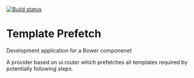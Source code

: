 [![Build status][travis-image]][travis-url]

Template Prefetch
===========
Development application for a Bower componenet

A provider based on ui.router which prefetches all templates required by potentially following steps.

[travis-image]: https://travis-ci.org/feigi/TemplatePrefetch.svg?branch=master
[travis-url]: https://travis-ci.org/feigi/TemplatePrefetch